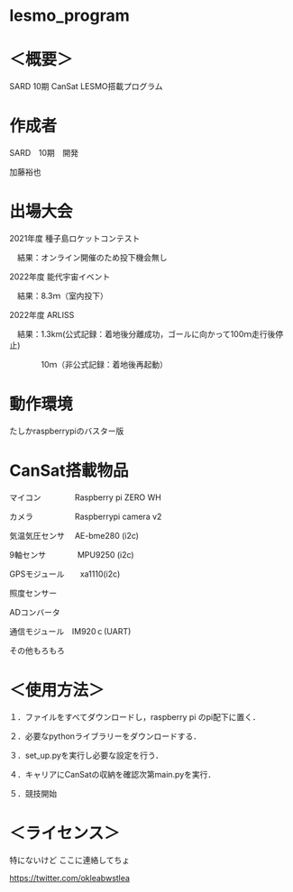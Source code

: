 # lesmo_program

# ＜概要＞

SARD 10期 CanSat LESMO搭載プログラム

# 作成者

SARD　10期　開発

加藤裕也

# 出場大会

2021年度 種子島ロケットコンテスト

　結果：オンライン開催のため投下機会無し

2022年度 能代宇宙イベント

　結果：8.3ｍ（室内投下）

2022年度 ARLISS

　結果：1.3km(公式記録：着地後分離成功，ゴールに向かって100ｍ走行後停止)

　　　　10ｍ（非公式記録：着地後再起動）

# 動作環境

たしかraspberrypiのバスター版

# CanSat搭載物品

マイコン　　　　 Raspberry pi ZERO WH

カメラ　　　　　 Raspberrypi camera v2

気温気圧センサ　 AE-bme280 (i2c)

9軸センサ　　　　MPU9250 (i2c)

GPSモジュール　　xa1110(i2c)

照度センサー

ADコンバータ

通信モジュール　IM920ｃ(UART)

その他もろもろ

# ＜使用方法＞

１．ファイルをすべてダウンロードし，raspberry pi のpi配下に置く．

２．必要なpythonライブラリーをダウンロードする．

３．set_up.pyを実行し必要な設定を行う．

４．キャリアにCanSatの収納を確認次第main.pyを実行．

５．競技開始

# ＜ライセンス＞

特にないけど
ここに連絡してちょ

https://twitter.com/okleabwstlea
